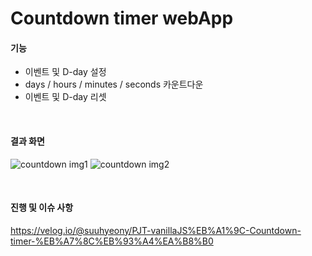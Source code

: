 # Countdown timer webApp

#### 기능

- 이벤트 및 D-day 설정
- days / hours / minutes / seconds 카운트다운
- 이벤트 및 D-day 리셋

</br>

#### 결과 화면
![countdown img1](https://user-images.githubusercontent.com/58247800/103340885-9e9dfa00-4ac8-11eb-8218-506be2c539ed.PNG)
![countdown img2](https://user-images.githubusercontent.com/58247800/103340895-a198ea80-4ac8-11eb-813d-ec524dae9131.PNG)

</br>

#### 진행 및 이슈 사항

https://velog.io/@suuhyeony/PJT-vanillaJS%EB%A1%9C-Countdown-timer-%EB%A7%8C%EB%93%A4%EA%B8%B0
